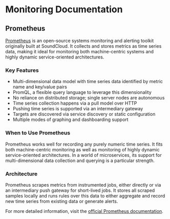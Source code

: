# Monitoring Documentation

## Prometheus

[Prometheus](https://prometheus.io/docs/introduction/overview/) is an open-source systems monitoring and alerting toolkit originally built at SoundCloud. It collects and stores metrics as time series data, making it ideal for monitoring both machine-centric systems and highly dynamic service-oriented architectures.

### Key Features

- Multi-dimensional data model with time series data identified by metric name and key/value pairs
- PromQL, a flexible query language to leverage this dimensionality
- No reliance on distributed storage; single server nodes are autonomous
- Time series collection happens via a pull model over HTTP
- Pushing time series is supported via an intermediary gateway
- Targets are discovered via service discovery or static configuration
- Multiple modes of graphing and dashboarding support

### When to Use Prometheus

Prometheus works well for recording any purely numeric time series. It fits both machine-centric monitoring as well as monitoring of highly dynamic service-oriented architectures. In a world of microservices, its support for multi-dimensional data collection and querying is a particular strength.

### Architecture

Prometheus scrapes metrics from instrumented jobs, either directly or via an intermediary push gateway for short-lived jobs. It stores all scraped samples locally and runs rules over this data to either aggregate and record new time series from existing data or generate alerts.

For more detailed information, visit the [official Prometheus documentation](https://prometheus.io/docs/introduction/overview/). 